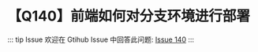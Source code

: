 # 【Q140】前端如何对分支环境进行部署


::: tip Issue
欢迎在 Gtihub Issue 中回答此问题: [Issue 140](https://github.com/kangyana/daily-question/issues/140)
:::

